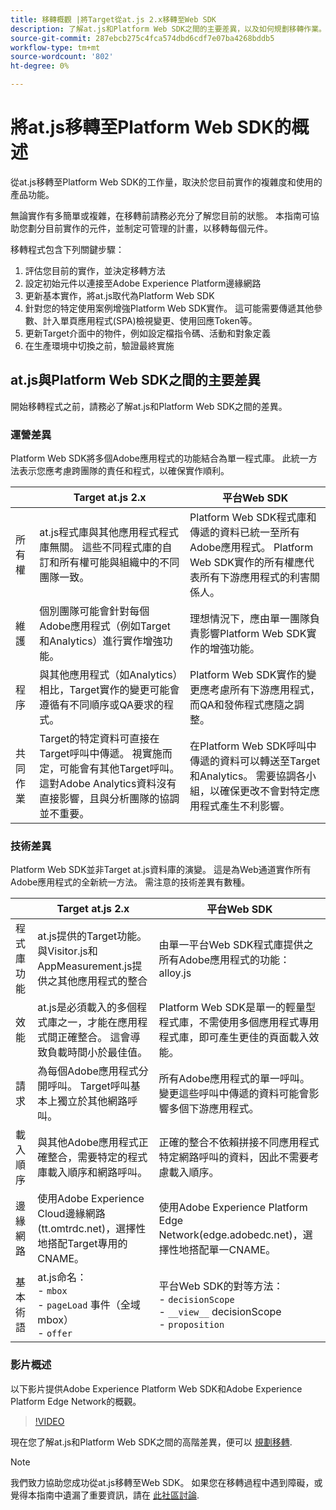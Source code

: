 ```yaml
---
title: 移轉概觀 |將Target從at.js 2.x移轉至Web SDK
description: 了解at.js和Platform Web SDK之間的主要差異，以及如何規劃移轉作業。=
source-git-commit: 287ebcb275c4fca574dbd6cdf7e07ba4268bddb5
workflow-type: tm+mt
source-wordcount: '802'
ht-degree: 0%

---
```


# 將at.js移轉至Platform Web SDK的概述

從at.js移轉至Platform Web SDK的工作量，取決於您目前實作的複雜度和使用的產品功能。

無論實作有多簡單或複雜，在移轉前請務必充分了解您目前的狀態。 本指南可協助您劃分目前實作的元件，並制定可管理的計畫，以移轉每個元件。

移轉程式包含下列關鍵步驟：

1. 評估您目前的實作，並決定移轉方法
1. 設定初始元件以連接至Adobe Experience Platform邊緣網路
1. 更新基本實作，將at.js取代為Platform Web SDK
1. 針對您的特定使用案例增強Platform Web SDK實作。 這可能需要傳遞其他參數、計入單頁應用程式(SPA)檢視變更、使用回應Token等。
1. 更新Target介面中的物件，例如設定檔指令碼、活動和對象定義
1. 在生產環境中切換之前，驗證最終實施

## at.js與Platform Web SDK之間的主要差異

開始移轉程式之前，請務必了解at.js和Platform Web SDK之間的差異。

### 運營差異

Platform Web SDK將多個Adobe應用程式的功能結合為單一程式庫。 此統一方法表示您應考慮跨團隊的責任和程式，以確保實作順利。

|  | Target at.js 2.x | 平台Web SDK |
|---|---|---|
| 所有權 | at.js程式庫與其他應用程式程式庫無關。 這些不同程式庫的自訂和所有權可能與組織中的不同團隊一致。 | Platform Web SDK程式庫和傳遞的資料已統一至所有Adobe應用程式。 Platform Web SDK實作的所有權應代表所有下游應用程式的利害關係人。 |
| 維護 | 個別團隊可能會針對每個Adobe應用程式（例如Target和Analytics）進行實作增強功能。 | 理想情況下，應由單一團隊負責影響Platform Web SDK實作的增強功能。 |
| 程序 | 與其他應用程式（如Analytics）相比，Target實作的變更可能會遵循有不同順序或QA要求的程式。 | Platform Web SDK實作的變更應考慮所有下游應用程式，而QA和發佈程式應隨之調整。 |
| 共同作業 | Target的特定資料可直接在Target呼叫中傳遞。 視實施而定，可能會有其他Target呼叫。 這對Adobe Analytics資料沒有直接影響，且與分析團隊的協調並不重要。 | 在Platform Web SDK呼叫中傳遞的資料可以轉送至Target和Analytics。 需要協調各小組，以確保更改不會對特定應用程式產生不利影響。 |

### 技術差異

Platform Web SDK並非Target at.js資料庫的演變。 這是為Web通道實作所有Adobe應用程式的全新統一方法。 需注意的技術差異有數種。

|  | Target at.js 2.x | 平台Web SDK |
|---|---|---|
| 程式庫功能 | at.js提供的Target功能。 與Visitor.js和AppMeasurement.js提供之其他應用程式的整合 | 由單一平台Web SDK程式庫提供之所有Adobe應用程式的功能：alloy.js |
| 效能 | at.js是必須載入的多個程式庫之一，才能在應用程式間正確整合。 這會導致負載時間小於最佳值。 | Platform Web SDK是單一的輕量型程式庫，不需使用多個應用程式專用程式庫，即可產生更佳的頁面載入效能。 |
| 請求 | 為每個Adobe應用程式分開呼叫。 Target呼叫基本上獨立於其他網路呼叫。 | 所有Adobe應用程式的單一呼叫。 變更這些呼叫中傳遞的資料可能會影響多個下游應用程式。 |
| 載入順序 | 與其他Adobe應用程式正確整合，需要特定的程式庫載入順序和網路呼叫。 | 正確的整合不依賴拼接不同應用程式特定網路呼叫的資料，因此不需要考慮載入順序。 |
| 邊緣網路 | 使用Adobe Experience Cloud邊緣網路(tt.omtrdc.net)，選擇性地搭配Target專用的CNAME。 | 使用Adobe Experience Platform Edge Network(edge.adobedc.net)，選擇性地搭配單一CNAME。 |
| 基本術語 | at.js命名： <br> - `mbox` <br> - `pageLoad` 事件（全域mbox） <br> - `offer` | 平台Web SDK的對等方法： <br> - `decisionScope` <br> - `__view__` decisionScope <br> - `proposition` |

### 影片概述

以下影片提供Adobe Experience Platform Web SDK和Adobe Experience Platform Edge Network的概觀。

>[!VIDEO](https://video.tv.adobe.com/v/34141/?quality=12&learn=on)

現在您了解at.js和Platform Web SDK之間的高階差異，便可以 [規劃移轉](plan-migration.md).

>[!NOTE]
>
>我們致力協助您成功從at.js移轉至Web SDK。 如果您在移轉過程中遇到障礙，或覺得本指南中遺漏了重要資訊，請在 [此社區討論](https://experienceleaguecommunities.adobe.com/t5/adobe-experience-platform-data/tutorial-discussion-migrate-target-from-at-js-to-web-sdk/m-p/575587#M463).